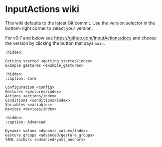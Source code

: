 # InputActions wiki

This wiki defaults to the latest Git commit. Use the version selector in the bottom-right corner to select your version.

For v0.7 and below see <https://github.com/InputActions/docs> and choose the version by clicking the button that says ``main``.

```{toctree}
:hidden:

Getting started <getting_started/index>
Example gestures <example_gestures>
```

```{toctree}
:hidden:
:caption: Core

Configuration <config>
Gestures <gestures/index>
Actions <actions/index>
Conditions <conditions/index>
Variables <variables>
Devices <devices/index>
```

```{toctree}
:hidden:
:caption: Advanced

Dynamic values <dynamic_values/index>
Gesture groups <advanced/gesture_groups>
YAML anchors <advanced/yaml_anchors>
```